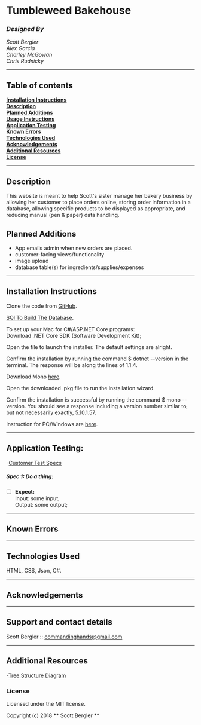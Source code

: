 # **Tumbleweed Bakehouse**
### _Designed By_
_Scott Bergler_  
_Alex Garcia_  
_Charley McGowan_  
_Chris Rudnicky_     

---
## Table of contents

**[Installation Instructions](#installation-instructions)**<br>
**[Description](#description)**<br>
**[Planned Additions](#planned-additions)**<br>
**[Usage Instructions](#usage-instructions)**<br>
**[Application Testing](#application-testing)**<br>
**[Known Errors](#known-errors)**<br>
**[Technologies Used](#technologies-used)**<br>
**[Acknowledgements](#acknowledgements)**<br>
**[Additional Resources](#additional-resources)**<br>
**[License](#license)**<br>

---
## Description
This website is meant to help Scott's sister manage her bakery business by allowing her customer to place orders online, storing order information in a database, allowing specific products to be displayed as appropriate, and reducing manual (pen & paper) data handling.

## Planned Additions
* App emails admin when new orders are placed.
* customer-facing views/functionality
* image upload
* database table(s) for ingredients/supplies/expenses
---
## Installation Instructions
Clone the code from [GitHub](https://github.com/skillitzimberg/TumbleweedBakehouse.Solution).

[SQl To Build The Database](DATABASESQL.md).

To set up your Mac for C#/ASP.NET Core programs:  
Download .NET Core SDK (Software Development Kit);

Open the file to launch the installer. The default settings are alright.

Confirm the installation by running the command $ dotnet --version in the terminal. The response will be along the lines of 1.1.4.

Download Mono [here](https://www.mono-project.com/download/stable/).

Open the downloaded .pkg file to run the installation wizard.

Confirm the installation is successful by running the command $ mono --version. You should see a response including a version number similar to, but not necessarily exactly,  5.10.1.57.

Instruction for PC/Windows are [here](https://www.microsoft.com/net/learn/dotnet/hello-world-tutorial).

---
## Application Testing:

-[Customer Test Specs](../master/Customer_Testing_Specs.md)

##### Spec 1: Do a thing:
- [ ] **Expect:**  
Input: some input;  
Output: some output;

---

## Known Errors

---

## Technologies Used

HTML, CSS, Json, C#.

---

## Acknowledgements

---

## Support and contact details
Scott Bergler :: commandinghands@gmail.com

---

## Additional Resources

-[Tree Structure Diagram](../master/TreeStructure.md)

### License

Licensed under the MIT license.

Copyright (c) 2018 ** Scott Bergler **
